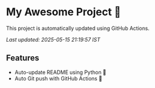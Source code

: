 # My Awesome Project 🚀

This project is automatically updated using GitHub Actions.

_Last updated: 2025-05-15 21:19:57 IST_

## Features
- Auto-update README using Python 🐍
- Auto Git push with GitHub Actions 🤖

